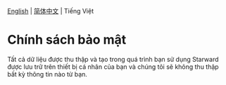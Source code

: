 [English](./Privacy.md) | [简体中文](./Privacy.zh-CN.md) | Tiếng Việt

# Chính sách bảo mật

Tất cả dữ liệu được thu thập và tạo trong quá trình bạn sử dụng Starward được lưu trữ trên thiết bị cá nhân của bạn và chúng tôi sẽ không thu thập bất kỳ thông tin nào từ bạn.

